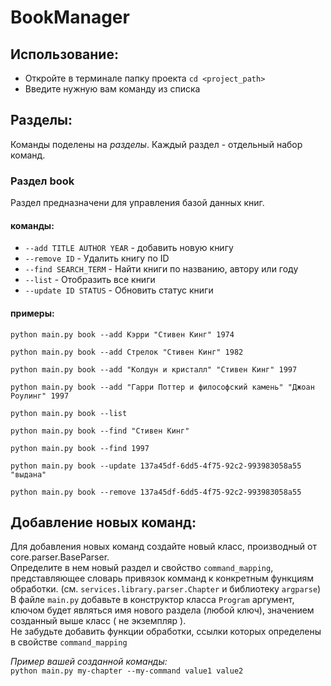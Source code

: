 # BookManager
## Использование:
* Откройте в терминале папку проекта ```cd <project_path>```
* Введите нужную вам команду из списка

## Разделы:
Команды поделены на _разделы_. Каждый раздел - отдельный набор команд.
### Раздел **book**
Раздел предназначени для управления базой данных книг. 
#### команды:
* ```--add TITLE AUTHOR YEAR```     - добавить новую книгу
* ```--remove ID```                 - Удалить книгу по ID
* ```--find SEARCH_TERM```          - Найти книги по названию, автору или году
* ```--list```                      - Отобразить все книги
* ```--update ID STATUS```          - Обновить статус книги

#### примеры:
```python main.py book --add Кэрри "Стивен Кинг" 1974```

```python main.py book --add Стрелок "Стивен Кинг" 1982```

```python main.py book --add "Колдун и кристалл" "Стивен Кинг" 1997```

```python main.py book --add "Гарри Поттер и философский камень" "Джоан Роулинг" 1997```

```python main.py book --list```

```python main.py book --find "Стивен Кинг"```

```python main.py book --find 1997```

```python main.py book --update 137a45df-6dd5-4f75-92c2-993983058a55 "выдана"```

```python main.py book --remove 137a45df-6dd5-4f75-92c2-993983058a55```

## Добавление новых команд:
Для добавления новых команд создайте новый класс, производный от core.parser.BaseParser.\
Определите в нем новый раздел и свойство ```command_mapping```, представляющее словарь привязок комманд к конкретным функциям обработки.
(см. ```services.library.parser.Chapter``` и библиотеку ```argparse```)\
В файле ```main.py``` добавьте в конструктор класса ```Program```
аргумент, ключом будет являться имя нового раздела (любой ключ), значением созданный выше класс ( не экземпляр ).\
Не забудьте добавить функции обработки, ссылки которых определены в свойстве ```command_mapping```


_Пример вашей созданной команды:_\
```python main.py my-chapter --my-command value1 value2```










